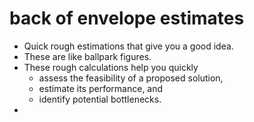 # back of envelope estimates
* Quick rough estimations that give you a good idea. 
* These are like ballpark figures. 
* These rough calculations help you quickly 
  * assess the feasibility of a proposed solution, 
  * estimate its performance, and 
  * identify potential bottlenecks.
* 